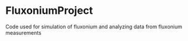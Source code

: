 # FluxoniumProject
Code used for simulation of fluxonium and analyzing data from fluxonium measurements
